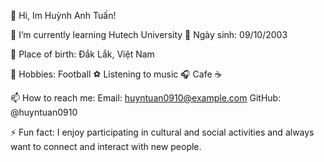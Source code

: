 
👋 Hi, Im Huỳnh Anh Tuấn!

🌱 I’m currently learning Hutech University
📅 Ngày sinh: 09/10/2003

🏡 Place of birth: Đắk Lắk, Việt Nam

🎾 Hobbies:
Football ⚽️
Listening to music 🎧
Cafe ☕️

📫 How to reach me:
Email: huyntuan0910@example.com
GitHub: @huyntuan0910

⚡ Fun fact: I enjoy participating in cultural and social activities and always want to connect and interact with new people.

<!---
huyntuan0910/huyntuan0910 is a ✨ special ✨ repository because its `README.md` (this file) appears on your GitHub profile.
You can click the Preview link to take a look at your changes.
--->
